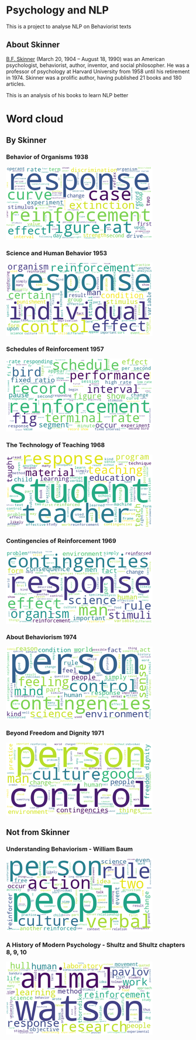 # Psychology and NLP
This is a project to analyse NLP on Behaviorist texts

## About Skinner
[B.F. Skinner](https://en.wikipedia.org/wiki/B._F._Skinner) (March 20, 1904 – August 18, 1990) was an American psychologist, behaviorist, author, inventor, and social philosopher. He was a professor of psychology at Harvard University from 1958 until his retirement in 1974.
Skinner was a prolific author, having published 21 books and 180 articles.

This is an analysis of his books to learn NLP better

# Word cloud
## By Skinner
### Behavior of Organisms 1938
![Alt text](resources/behavior_of_organisms/word_cloud.png "behavior_of_organisms")

### Science and Human Behavior 1953
![Alt text](resources/science_and_human_behavior/word_cloud.png "science_and_human_behavior")

### Schedules of Reinforcement 1957
![Alt text](resources/schedules_of_reinforcement/word_cloud.png "schedules_of_reinforcement")

### The Technology of Teaching 1968
![Alt text](resources/technology_of_teaching/word_cloud.png "technology_of_teaching")

### Contingencies of Reinforcement 1969
![Alt text](resources/contingencies_of_reinforcement/word_cloud.png "contingencies_of_reinforcement")

### About Behaviorism 1974
![Alt text](resources/about_behaviorism/word_cloud.png "About Behaviorism")

### Beyond Freedom and Dignity 1971
![Alt text](resources/beyond_freedom_and_dignity/word_cloud.png "beyond_freedom_and_dignity")

## Not from Skinner

### Understanding Behaviorism - William Baum
![Alt text](resources/understanding_behaviorism/word_cloud.png "understanding_behaviorism")

### A History of Modern Psychology - Shultz and Shultz chapters 8, 9, 10
![Alt text](resources/shultz_and_shultz/word_cloud.png "shultz_and_shultz")
